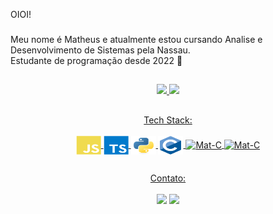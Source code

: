 OIOI!
###
<p>
Meu nome é Matheus e atualmente estou cursando Analise e Desenvolvimento de Sistemas pela Nassau. <br>
Estudante de programação desde 2022 🤠
</p>

##
<div align="center">
  <a href="https://github.com/Mat-Queiroz">
  <img height="130em" src="https://github-readme-stats.vercel.app/api?username=Mat-Queiroz&show_icons=true&theme=radical&include_all_commits=true&count_private=true"/>
  <img height="130em" src="https://github-readme-stats.vercel.app/api/top-langs/?username=Mat-Queiroz&layout=compact&langs_count=7&theme=radical"/>
</div>
    
##
<div align="center"> Tech Stack: </div>
<div style="display: inline_block" align="center"><br>
  <img align="center" alt="Mat-Js" height="30" width="40" src="https://raw.githubusercontent.com/devicons/devicon/master/icons/javascript/javascript-plain.svg">
  <img align="center" alt="Mat-Ts" height="30" width="40" src="https://raw.githubusercontent.com/devicons/devicon/master/icons/typescript/typescript-plain.svg">
  <img align="center" alt="Mat-Python" height="30" width="40" src="https://raw.githubusercontent.com/devicons/devicon/master/icons/python/python-original.svg">
  <img align="center" alt="Mat-C" height="30" width="40" src="https://raw.githubusercontent.com/devicons/devicon/master/icons/c/c-original.svg">
  <img align="center" alt="Mat-C" height="30" width="40" src="https://cdn.jsdelivr.net/gh/devicons/devicon/icons/html5/html5-original.svg" />
  <img align="center" alt="Mat-C" height="30" width="40" src="https://cdn.jsdelivr.net/gh/devicons/devicon/icons/css3/css3-original.svg" />
  

</div>

##

<div align="center"> Contato:</div>
<br>
<div align="center">
  <a href = "mailto:matheusqueiroz1803.com"><img src="https://img.shields.io/badge/-Gmail-%23333?style=for-the-badge&logo=gmail&logoColor=white" target="_blank"></a>
  <a href="https://www.linkedin.com/in/matheus-queiroz-andrade-3abb27267/" target="_blank"><img src="https://img.shields.io/badge/-LinkedIn-%230077B5?style=for-the-badge&logo=linkedin&logoColor=white" target="_blank"></a> 
</div>

